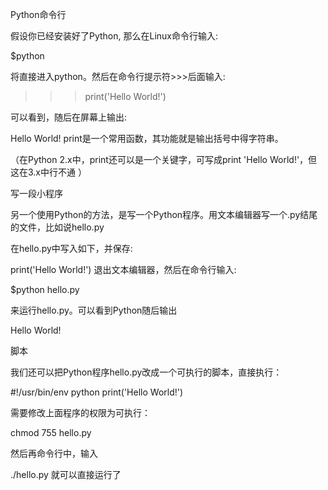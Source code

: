 Python命令行

假设你已经安装好了Python, 那么在Linux命令行输入:

$python

将直接进入python。然后在命令行提示符>>>后面输入:

>>>print('Hello World!')

可以看到，随后在屏幕上输出:

Hello World!
print是一个常用函数，其功能就是输出括号中得字符串。

（在Python 2.x中，print还可以是一个关键字，可写成print 'Hello World!'，但这在3.x中行不通 ）

 

写一段小程序

另一个使用Python的方法，是写一个Python程序。用文本编辑器写一个.py结尾的文件，比如说hello.py

在hello.py中写入如下，并保存:

print('Hello World!')
退出文本编辑器，然后在命令行输入:

$python hello.py

来运行hello.py。可以看到Python随后输出

Hello World!
 

脚本

我们还可以把Python程序hello.py改成一个可执行的脚本，直接执行：

#!/usr/bin/env python
print('Hello World!')
 

需要修改上面程序的权限为可执行：

chmod 755 hello.py
 

然后再命令行中，输入

./hello.py
就可以直接运行了
